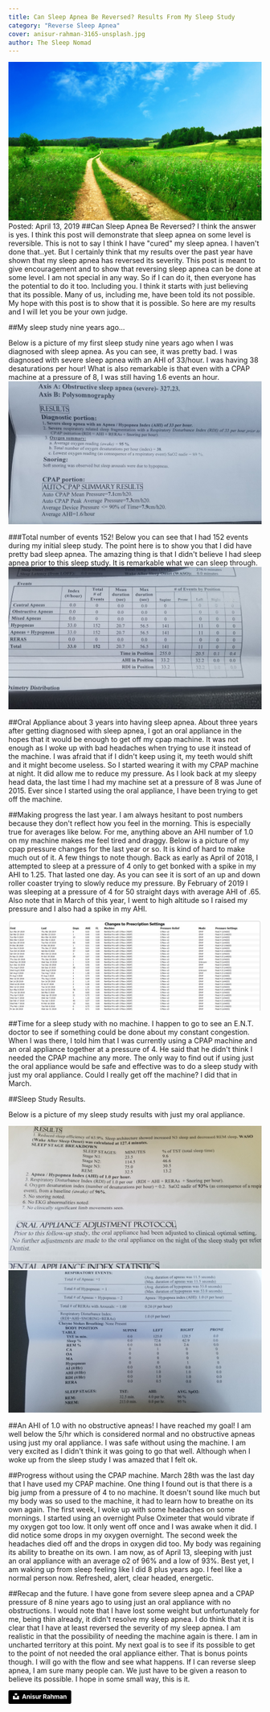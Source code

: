 ```yaml
---
title: Can Sleep Apnea Be Reversed? Results From My Sleep Study
category: "Reverse Sleep Apnea"
cover: anisur-rahman-3165-unsplash.jpg
author: The Sleep Nomad
---
```


![unsplash.com](./anisur-rahman-3165-unsplash.jpg)
Posted: April 13, 2019
##Can Sleep Apnea Be Reversed? I think the answer is yes.
I think this post will demonstrate that sleep apnea on some level is reversible. This is not to say I think I have "cured" my sleep apnea. I haven't done that..yet. But I certainly think that my results over the past year have shown that my sleep apnea has reversed its severity. This post is meant to give encouragement and to show that reversing sleep apnea can be done at some level. I am not special in any way. So if I can do it, then everyone has the potential to do it too. Including you. I think it starts with just believing that its possible. Many of us, including me, have been told its not possible. My hope with this post is to show that it is possible. So here are my results and I will let you be your own judge.

##My sleep study nine years ago...

Below is a picture of my first sleep study nine years ago when I was diagnosed with sleep apnea. As you can see, it was pretty bad. I was diagnosed with severe sleep apnea with an AHI of 33/hour. I was having 38 desaturations per hour! What is also remarkable is that even with a CPAP machine at a pressure of 8, I was still having 1.6 events an hour.
![SleepStudy1](./sleep1.jpg)

###Total number of events 152!
Below you can see that I had 152 events during my initial sleep study. The point here is to show you that I did have pretty bad sleep apnea. The amazing thing is that I didn't believe I had sleep apnea prior to this sleep study. It is remarkable what we can sleep through.
![SleepStudy1](./sleep2.jpg)

##Oral Appliance about 3 years into having sleep apnea.
About three years after getting diagnosed with sleep apnea, I got an oral appliance in the hopes that it would be enough to get off my cpap machine. It was not enough as I woke up with bad headaches when trying to use it instead of the machine. I was afraid that if I didn't keep using it, my teeth would shift and it might become useless. So I started wearing it with my CPAP machine at night. It did allow me to reduce my pressure. As I look back at my sleepy head data, the last time I had my machine set at a pressure of 8 was June of 2015. Ever since I started using the oral appliance, I have been trying to get off the machine.

##Making progress the last year.
I am always hesitant to post numbers because they don't reflect how you feel in the morning. This is especially true for averages like below. For me, anything above an AHI number of 1.0 on my machine makes me feel tired and draggy. Below is a picture of my cpap pressure changes for the last year or so. It is kind of hard to make much out of it. A few things to note though. Back as early as April of 2018, I attempted to sleep at a pressure of 4 only to get bonked with a spike in my AHI to 1.25. That lasted one day. As you can see it is sort of an up and down roller coaster trying to slowly reduce my pressure. By February of 2019 I was sleeping at a pressure of 4 for 50 straight days with average AHI of .65. Also note that in March of this year, I went to high altitude so I raised my pressure and I also had a spike in my AHI.

![SleepStudy1](./CPAPdata.jpg)

##Time for a sleep study with no machine.
I happen to go to see an E.N.T. doctor to see if something could be done about my constant congestion. When I was there, I told him that I was currently using a CPAP machine and an oral appliance together at a pressure of 4. He said that he didn't think I needed the CPAP machine any more. The only way to find out if using just the oral appliance would be safe and effective was to do a sleep study with just my oral appliance. Could I really get off the machine? I did that in March.

##Sleep Study Results.

Below is a picture of my sleep study results with just my oral appliance.

![SleepStudy3](./sleep3.jpg)
![SleepStudy4](./sleep4.jpg)

##An AHI of 1.0 with no obstructive apneas!
I have reached my goal! I am well below the 5/hr which is considered normal and no obstructive apneas using just my oral appliance. I was safe without using the machine. I am very excited as I didn't think it was going to go that well. Although when I woke up from the sleep study I was amazed that I felt ok.

##Progress without using the CPAP machine.
March 28th was the last day that I have used my CPAP machine. One thing I found out is that there is a big jump from a pressure of 4 to no machine. It doesn't sound like much but my body was so used to the machine, it had to learn how to breathe on its own again. The first week, I woke up with some headaches on some mornings. I started using an overnight Pulse Oximeter that would vibrate if my oxygen got too low. It only went off once and I was awake when it did. I did notice some drops in my oxygen overnight. The second week the headaches died off and the drops in oxygen did too. My body was regaining its ability to breathe on its own. I am now, as of April 13, sleeping with just an oral appliance with an average o2 of 96% and a low of 93%. Best yet, I am waking up from sleep feeling like I did 8 plus years ago. I feel like a normal person now. Refreshed, alert, clear headed, energetic.

##Recap and the future.
I have gone from severe sleep apnea and a CPAP pressure of 8 nine years ago to using just an oral appliance with no obstructions. I would note that I have lost some weight but unfortunately for me, being thin already, it didn't resolve my sleep apnea. I do think that it is clear that I have at least reversed the severity of my sleep apnea. I am realistic in that the possibility of needing the machine again is there. I am in uncharted territory at this point. My next goal is to see if its possible to get to the point of not needed the oral appliance either. That is bonus points though. I will go with the flow and see what happens. If I can reverse sleep apnea, I am sure many people can. We just have to be given a reason to believe its possible. I hope in some small way, this is it.

<a style="background-color:black;color:white;text-decoration:none;padding:4px 6px;font-family:-apple-system, BlinkMacSystemFont, &quot;San Francisco&quot;, &quot;Helvetica Neue&quot;, Helvetica, Ubuntu, Roboto, Noto, &quot;Segoe UI&quot;, Arial, sans-serif;font-size:12px;font-weight:bold;line-height:1.2;display:inline-block;border-radius:3px" href="https://unsplash.com/@arjabedbd?utm_medium=referral&amp;utm_campaign=photographer-credit&amp;utm_content=creditBadge" target="_blank" rel="noopener noreferrer" title="Download free do whatever you want high-resolution photos from Anisur Rahman"><span style="display:inline-block;padding:2px 3px"><svg xmlns="http://www.w3.org/2000/svg" style="height:12px;width:auto;position:relative;vertical-align:middle;top:-2px;fill:white" viewBox="0 0 32 32"><title>unsplash-logo</title><path d="M10 9V0h12v9H10zm12 5h10v18H0V14h10v9h12v-9z"></path></svg></span><span style="display:inline-block;padding:2px 3px">Anisur Rahman</span></a>
